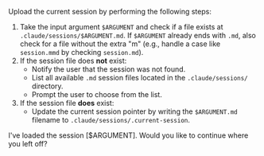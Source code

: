 Upload the current session by performing the following steps:

1. Take the input argument `$ARGUMENT` and check if a file exists at `.claude/sessions/$ARGUMENT.md`. If `$ARGUMENT` already ends with `.md`, also check for a file without the extra "m" (e.g., handle a case like `session.mmd` by checking `session.md`).
2. If the session file does **not** exist:
   * Notify the user that the session was not found.
   * List all available `.md` session files located in the `.claude/sessions/` directory.
   * Prompt the user to choose from the list.
3. If the session file **does** exist:
   * Update the current session pointer by writing the `$ARGUMENT.md` filename to `.claude/sessions/.current-session`.

I've loaded the session [$ARGUMENT]. Would you like to continue where you left off?